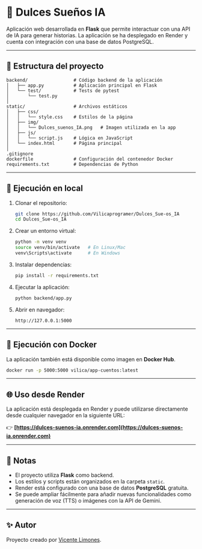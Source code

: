 # 🌙 Dulces Sueños IA

Aplicación web desarrollada en **Flask** que permite interactuar con una API de IA para generar historias.
La aplicación se ha desplegado en Render y cuenta con integración con una base de datos PostgreSQL.

---

## 📂 Estructura del proyecto

```
backend/                 # Código backend de la aplicación
│   ├── app.py           # Aplicación principal en Flask
│   └── test/            # Tests de pytest
│       └── test.py      
│
static/                  # Archivos estáticos
│   ├── css/
│   │   └── style.css    # Estilos de la página
│   ├── img/
│   │   └── Dulces_suenos_IA.png   # Imagen utilizada en la app
│   ├── js/
│   │   └── script.js    # Lógica en JavaScript
│   └── index.html       # Página principal
│
.gitignore
dockerfile               # Configuración del contenedor Docker
requirements.txt         # Dependencias de Python
```

---

## 🚀 Ejecución en local

1. Clonar el repositorio:

   ```bash
   git clone https://github.com/Vilicaprogramer/Dulces_Sue-os_IA
   cd Dulces_Sue-os_IA
   ```

2. Crear un entorno virtual:

   ```bash
   python -m venv venv
   source venv/bin/activate   # En Linux/Mac
   venv\Scripts\activate      # En Windows
   ```

3. Instalar dependencias:

   ```bash
   pip install -r requirements.txt
   ```

4. Ejecutar la aplicación:

   ```bash
   python backend/app.py
   ```

5. Abrir en navegador:

   ```
   http://127.0.0.1:5000
   ```

---

## 🐳 Ejecución con Docker

La aplicación también está disponible como imagen en **Docker Hub**.

```bash
docker run -p 5000:5000 vilica/app-cuentos:latest
```

---

## 🌐 Uso desde Render

La aplicación está desplegada en Render y puede utilizarse directamente desde cualquier navegador en la siguiente URL:

👉 **[https://dulces-suenos-ia.onrender.com](https://dulces-suenos-ia.onrender.com)**

---

## 📌 Notas

* El proyecto utiliza **Flask** como backend.
* Los estilos y scripts están organizados en la carpeta `static`.
* Render está configurado con una base de datos **PostgreSQL** gratuita.
* Se puede ampliar fácilmente para añadir nuevas funcionalidades como generación de voz (TTS) o imágenes con la API de Gemini.

---

## ✨ Autor

Proyecto creado por [Vicente Limones](https://github.com/tu_usuario).
